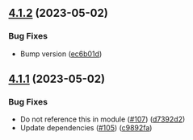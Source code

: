 ## [4.1.2](https://github.com/trygve-lie/ttl-mem-cache/compare/v4.1.1...v4.1.2) (2023-05-02)


### Bug Fixes

* Bump version ([ec6b01d](https://github.com/trygve-lie/ttl-mem-cache/commit/ec6b01d838ce3f639bd48b5ebd20743fb03dfffa))

## [4.1.1](https://github.com/trygve-lie/ttl-mem-cache/compare/v4.1.0...v4.1.1) (2023-05-02)


### Bug Fixes

* Do not reference this in module ([#107](https://github.com/trygve-lie/ttl-mem-cache/issues/107)) ([d7392d2](https://github.com/trygve-lie/ttl-mem-cache/commit/d7392d2a939837f77a70dc5df5f9c14ce717ed57))
* Update dependencies ([#105](https://github.com/trygve-lie/ttl-mem-cache/issues/105)) ([c9892fa](https://github.com/trygve-lie/ttl-mem-cache/commit/c9892fa3f3f25fb52bb593a145279cbe92a4b61b))
